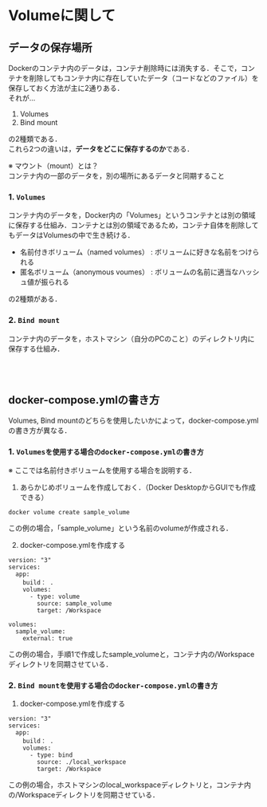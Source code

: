 # Volumeに関して

## データの保存場所
Dockerのコンテナ内のデータは，コンテナ削除時には消失する．そこで，コンテナを削除してもコンテナ内に存在していたデータ（コードなどのファイル）を保存しておく方法が主に2通りある．<br>
それが...

1. Volumes
2. Bind mount

の2種類である．
<br>
これら2つの違いは，**データをどこに保存するのか**である．

※ マウント（mount）とは？<br>
コンテナ内の一部のデータを，別の場所にあるデータと同期すること


### 1. `Volumes`
コンテナ内のデータを，Docker内の「Volumes」というコンテナとは別の領域に保存する仕組み．コンテナとは別の領域であるため，コンテナ自体を削除してもデータはVolumesの中で生き続ける．<br>
* 名前付きボリューム（named volumes） : ボリュームに好きな名前をつけられる
* 匿名ボリューム（anonymous voumes） : ボリュームの名前に適当なハッシュ値が振られる

の2種類がある．

### 2. `Bind mount`
コンテナ内のデータを，ホストマシン（自分のPCのこと）のディレクトリ内に保存する仕組み．

<br><br>

## docker-compose.ymlの書き方
Volumes, Bind mountのどちらを使用したいかによって，docker-compose.ymlの書き方が異なる．

### 1. `Volumesを使用する場合のdocker-compose.ymlの書き方`
※ ここでは名前付きボリュームを使用する場合を説明する．

1. あらかじめボリュームを作成しておく．（Docker DesktopからGUIでも作成できる）
```
docker volume create sample_volume
```
この例の場合，「sample_volume」という名前のvolumeが作成される．
<br>

2. docker-compose.ymlを作成する
```
version: "3"
services:
  app:
    build： .
    volumes:
      - type: volume
        source: sample_volume
        target: /Workspace

volumes:
  sample_volume:
    external: true
```
この例の場合，手順1で作成したsample_volumeと，コンテナ内の/Workspace ディレクトリを同期させている．

### 2. `Bind mountを使用する場合のdocker-compose.ymlの書き方`

1. docker-compose.ymlを作成する
```
version: "3"
services:
  app:
    build： .
    volumes:
      - type: bind
        source: ./local_workspace
        target: /Workspace
```
この例の場合，ホストマシンのlocal_workspaceディレクトリと，コンテナ内の/Workspaceディレクトリを同期させている．




